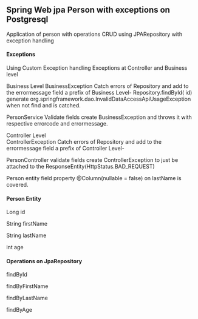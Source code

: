 ## Spring Web jpa Person with exceptions on Postgresql

Application of person with operations CRUD using JPARepository with exception handling

#### Exceptions

Using Custom Exception handling
Exceptions at Controller and Business level

Business Level
  BusinessException
  Catch errors of Repository and add to the errormessage field a prefix of Business Level-
  Repository.findById( id) generate org.springframework.dao.InvalidDataAccessApiUsageException
  when not find and is catched.
  
  PersonService
  Validate fields create BusinessException and throws it with respective errorcode and errormessage.
  
Controller Level  
  ControllerException
  Catch errors of Repository and add to the errormessage field a prefix of Controller Level-
  
  PersonController
  validate fields create ControllerException to just be attached to the ResponseEntity<ControllerException>(HttpStatus.BAD_REQUEST)

  Person entity
    field property @Column(nullable = false) on lastName is covered.
    
#### Person Entity

Long   id

String firstName

String lastName

int    age


#### Operations on JpaRepository

findById

findByFirstName

findByLastName

findByAge


